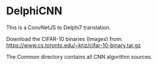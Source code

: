 # DelphiCNN

This is a ConvNetJS to Delphi7 translation.

Download the CIFAR-10 binaries (Images) from: 
https://www.cs.toronto.edu/~kriz/cifar-10-binary.tar.gz

The Common directory contains all CNN algorithm sources. 
